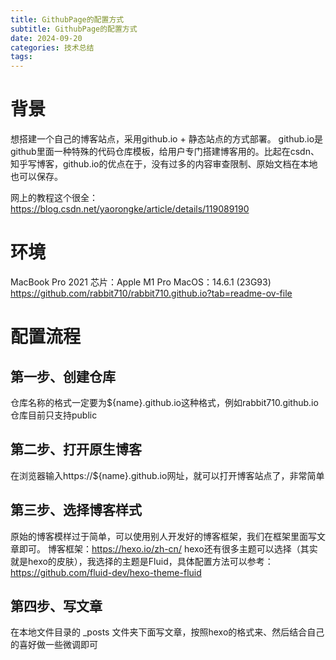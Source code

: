 ```yaml
---
title: GithubPage的配置方式
subtitle: GithubPage的配置方式
date: 2024-09-20
categories: 技术总结
tags: 
---
```



# 背景
想搭建一个自己的博客站点，采用github.io + 静态站点的方式部署。
github.io是github里面一种特殊的代码仓库模板，给用户专门搭建博客用的。比起在csdn、知乎写博客，github.io的优点在于，没有过多的内容审查限制、原始文档在本地也可以保存。

网上的教程这个很全：https://blog.csdn.net/yaorongke/article/details/119089190


# 环境
MacBook Pro 2021
芯片：Apple M1 Pro
MacOS：14.6.1 (23G93)
https://github.com/rabbit710/rabbit710.github.io?tab=readme-ov-file


# 配置流程

## 第一步、创建仓库
仓库名称的格式一定要为${name}.github.io这种格式，例如rabbit710.github.io
仓库目前只支持public

## 第二步、打开原生博客
在浏览器输入https://${name}.github.io网址，就可以打开博客站点了，非常简单

## 第三步、选择博客样式
原始的博客模样过于简单，可以使用别人开发好的博客框架，我们在框架里面写文章即可。
博客框架：https://hexo.io/zh-cn/
hexo还有很多主题可以选择（其实就是hexo的皮肤），我选择的主题是Fluid，具体配置方法可以参考：https://github.com/fluid-dev/hexo-theme-fluid

## 第四步、写文章
在本地文件目录的 _posts 文件夹下面写文章，按照hexo的格式来、然后结合自己的喜好做一些微调即可

